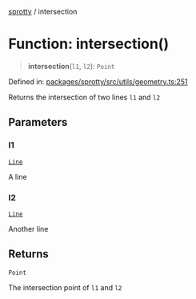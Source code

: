 
[sprotty](../globals) / intersection

# Function: intersection()

> **intersection**(`l1`, `l2`): `Point`

Defined in: [packages/sprotty/src/utils/geometry.ts:251](https://github.com/eclipse-sprotty/sprotty/blob/f9b2433481cc27a1ac0c92d525a92039ae7f6c76/packages/sprotty/src/utils/geometry.ts#L251)

Returns the intersection of two lines `l1` and `l2`

## Parameters

### l1

[`Line`](../Interface.Line)

A line

### l2

[`Line`](../Interface.Line)

Another line

## Returns

`Point`

The intersection point of `l1` and `l2`
